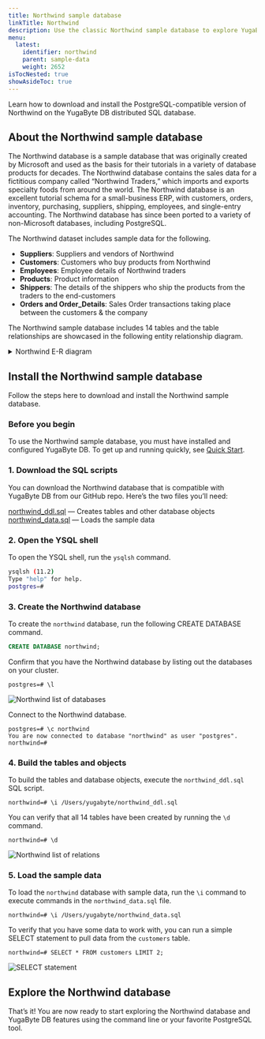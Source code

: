 ```yaml
---
title: Northwind sample database
linkTitle: Northwind
description: Use the classic Northwind sample database to explore YugaByte DB.
menu:
  latest:
    identifier: northwind
    parent: sample-data
    weight: 2652
isTocNested: true
showAsideToc: true
---
```


Learn how to download and install the PostgreSQL-compatible version of Northwind on the YugaByte DB distributed SQL database.

## About the Northwind sample database

The Northwind database is a sample database that was originally created by Microsoft and used as the basis for their tutorials in a variety of database products for decades. The Northwind database contains the sales data for a fictitious company called “Northwind Traders,” which imports and exports specialty foods from around the world. The Northwind database is an excellent tutorial schema for a small-business ERP, with customers, orders, inventory, purchasing, suppliers, shipping, employees, and single-entry accounting. The Northwind database has since been ported to a variety of non-Microsoft databases, including PostgreSQL.

The Northwind dataset includes sample data for the following.

- **Suppliers**: Suppliers and vendors of Northwind
- **Customers**: Customers who buy products from Northwind
- **Employees**: Employee details of Northwind traders
- **Products**: Product information
- **Shippers**: The details of the shippers who ship the products from the traders to the end-customers
- **Orders and Order_Details**: Sales Order transactions taking place between the customers & the company

The Northwind sample database includes 14 tables and the table relationships are showcased in the following entity relationship diagram.

<details>
<summary>Northwind E-R diagram</summary>

![Northwind E-R diagram](/images/datasets/northwind/northwind-er-diagram.jpg)

</details>

## Install the Northwind sample database

Follow the steps here to download and install the Northwind sample database.

### Before you begin

To use the Northwind sample database, you must have installed and configured YugaByte DB. To get up and running quickly, see [Quick Start](/latest/quick-start/).

### 1. Download the SQL scripts

You can download the Northwind database that is compatible with YugaByte DB from our GitHub repo. Here’s the two files you’ll need:

[northwind_ddl.sql](https://raw.githubusercontent.com/YugaByte/yugabyte-db/master/sample/northwind_ddl.sql) — Creates tables and other database objects
[northwind_data.sql](https://raw.githubusercontent.com/YugaByte/yugabyte-db/master/sample/northwind_data.sql) — Loads the sample data

### 2. Open the YSQL shell

To open the YSQL shell, run the `ysqlsh` command.

```sh
ysqlsh (11.2)
Type "help" for help.
postgres=#
```

### 3. Create the Northwind database

To create the `northwind` database, run the following CREATE DATABASE command.

```sql
CREATE DATABASE northwind;
```

Confirm that you have the Northwind database by listing out the databases on your cluster.

```
postgres=# \l
```

![Northwind list of databases](/images/datasets/northwind/northwind-list-of-dbs.png)

Connect to the Northwind database.

```
postgres=# \c northwind
You are now connected to database "northwind" as user "postgres".
northwind=#
```

### 4. Build the tables and objects

To build the tables and database objects, execute the `northwind_ddl.sql` SQL script.

```
northwind=# \i /Users/yugabyte/northwind_ddl.sql
```

You can verify that all 14 tables have been created by running the `\d` command.

```
northwind=# \d
```

![Northwind list of relations](/images/datasets/northwind/northwind-list-of-relations.png)

### 5. Load the sample data

To load the `northwind` database with sample data, run the `\i` command to execute commands in the `northwind_data.sql` file.

```
northwind=# \i /Users/yugabyte/northwind_data.sql
```

To verify that you have some data to work with, you can run a simple SELECT statement to pull data from the `customers` table.

```
northwind=# SELECT * FROM customers LIMIT 2;
```

![SELECT statement](/images/datasets/northwind/northwind-sql-select.png)

## Explore the Northwind database

That’s it! You are now ready to start exploring the Northwind database and YugaByte DB features using the command line or your favorite PostgreSQL tool.
